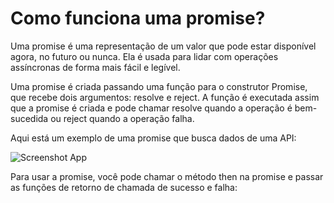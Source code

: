 # Como funciona uma promise?

Uma promise é uma representação de um valor que pode estar disponível agora, no futuro ou nunca. Ela é usada para lidar com operações assíncronas de forma mais fácil e legível.

Uma promise é criada passando uma função para o construtor Promise, que recebe dois argumentos: resolve e reject. A função é executada assim que a promise é criada e pode chamar resolve quando a operação é bem-sucedida ou reject quando a operação falha.

Aqui está um exemplo de uma promise que busca dados de uma API:

![Screenshot App]("https://uploaddeimagens.com.br/images/004/288/912/original/code.png?1673221285")

Para usar a promise, você pode chamar o método then na promise e passar as funções de retorno de chamada de sucesso e falha:
